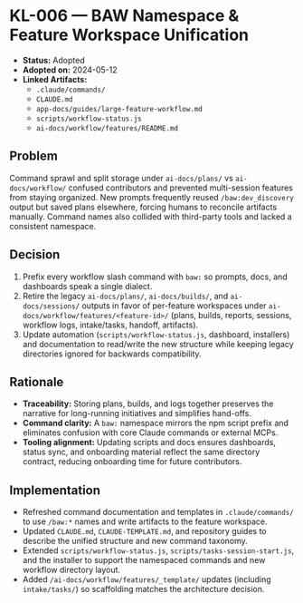 # KL-006 — BAW Namespace & Feature Workspace Unification

- **Status:** Adopted
- **Adopted on:** 2024-05-12
- **Linked Artifacts:**
  - `.claude/commands/`
  - `CLAUDE.md`
  - `app-docs/guides/large-feature-workflow.md`
  - `scripts/workflow-status.js`
  - `ai-docs/workflow/features/README.md`

## Problem

Command sprawl and split storage under `ai-docs/plans/` vs `ai-docs/workflow/` confused contributors and prevented
multi-session features from staying organized. New prompts frequently reused `/baw:dev_discovery` output but saved plans elsewhere,
forcing humans to reconcile artifacts manually. Command names also collided with third-party tools and lacked a
consistent namespace.

## Decision

1. Prefix every workflow slash command with `baw:` so prompts, docs, and dashboards speak a single dialect.
2. Retire the legacy `ai-docs/plans/`, `ai-docs/builds/`, and `ai-docs/sessions/` outputs in favor of per-feature workspaces
   under `ai-docs/workflow/features/<feature-id>/` (plans, builds, reports, sessions, workflow logs, intake/tasks, handoff, artifacts).
3. Update automation (`scripts/workflow-status.js`, dashboard, installers) and documentation to read/write the new structure
   while keeping legacy directories ignored for backwards compatibility.

## Rationale

- **Traceability:** Storing plans, builds, and logs together preserves the narrative for long-running initiatives and
  simplifies hand-offs.
- **Command clarity:** A `baw:` namespace mirrors the npm script prefix and eliminates confusion with core Claude
  commands or external MCPs.
- **Tooling alignment:** Updating scripts and docs ensures dashboards, status sync, and onboarding material reflect the
  same directory contract, reducing onboarding time for future contributors.

## Implementation

- Refreshed command documentation and templates in `.claude/commands/` to use `/baw:*` names and write artifacts to the
  feature workspace.
- Updated `CLAUDE.md`, `CLAUDE-TEMPLATE.md`, and repository guides to describe the unified structure and new command
  taxonomy.
- Extended `scripts/workflow-status.js`, `scripts/tasks-session-start.js`, and the installer to support the namespaced
  commands and new workflow directory layout.
- Added `/ai-docs/workflow/features/_template/` updates (including `intake/tasks/`) so scaffolding matches the
  architecture decision.
